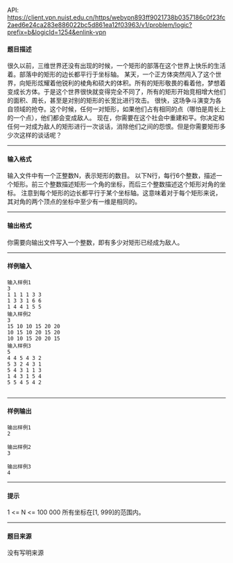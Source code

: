 API: https://client.vpn.nuist.edu.cn/https/webvpn893ff9021738b0357186c0f23fc2aed6e24ca283e886022bc5d861ea12f03963/v1/problem/logic?prefix=b&logicId=1254&enlink-vpn

#### 题目描述

很久以前，三维世界还没有出现的时候，一个矩形的部落在这个世界上快乐的生活着。部落中的矩形的边长都平行于坐标轴。 某天，一个正方体突然闯入了这个世界，向矩形炫耀着他锐利的棱角和硕大的体积。所有的矩形敬畏的看着他，梦想着变成长方体。于是这个世界很快就变得完全不同了，所有的矩形开始竞相增大他们的面积、周长，甚至是对别的矩形的长宽比进行攻击。 很快，这场争斗演变为各自领域的抢夺。这个时候，任何一对矩形，如果他们占有相同的点（哪怕是周长上的一个点），他们都会变成敌人。 现在，你需要在这个社会中重建和平。你决定和任何一对成为敌人的矩形进行一次谈话，消除他们之间的怨恨。但是你需要矩形多少次这样的谈话呢？

---

#### 输入格式

输入文件中有一个正整数N，表示矩形的数目。 以下N行，每行6个整数，描述一个矩形。前三个整数描述矩形一个角的坐标，而后三个整数描述这个矩形对角的坐标。 注意到每个矩形的边长都平行于某个坐标轴。这意味着对于每个矩形来说，其对角的两个顶点的坐标中至少有一维是相同的。

---

#### 输出格式

你需要向输出文件写入一个整数，即有多少对矩形已经成为敌人。

---

#### 样例输入
```
输入样例1
3
1 1 1 1 3 3
1 3 3 1 6 6
1 4 4 1 5 5
输入样例2
3
15 10 10 15 20 20
10 15 10 20 15 20
10 10 15 20 20 15
输入样例3
5
4 4 5 4 3 2
5 3 2 4 3 1
5 4 3 1 1 3
1 4 3 1 5 4
5 5 4 5 4 2


```

---

#### 样例输出
```
输出样例1
2

输出样例2
3

输出样例3
4

```

---

#### 提示

1 <= N <= 100 000 所有坐标在\[1, 999\]的范围内。

---

#### 题目来源

没有写明来源